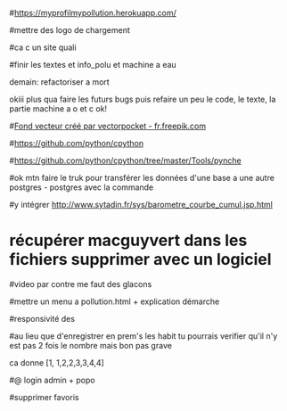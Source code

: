 #https://myprofilmypollution.herokuapp.com/

#mettre des logo de chargement

#ca c un site quali

#finir les textes et info_polu et machine a eau

demain: refactoriser a mort

okiii plus qua faire les futurs bugs puis refaire un peu le code, le texte,
la partie machine a o et c ok!

#<a href="https://fr.freepik.com/photos-vecteurs-libre/fond">Fond vecteur créé par vectorpocket - fr.freepik.com</a>

#https://github.com/python/cpython

#https://github.com/python/cpython/tree/master/Tools/pynche



#ok mtn faire le truk pour transférer les données d'une base a une autre postgres - postgres avec la commande

#y intégrer http://www.sytadin.fr/sys/barometre_courbe_cumul.jsp.html

# récupérer macguyvert dans les fichiers supprimer avec un logiciel


#video par contre me faut des glacons

#mettre un menu a pollution.html + explication démarche

#responsivité des

#au lieu que d'enregistrer en prem's les habit tu pourrais verifier qu'il n'y est pas 2 fois le nombre mais bon pas grave

ca donne [1, 1,2,2,3,3,4,4] 

#@ login admin + popo

#supprimer favoris



















 











